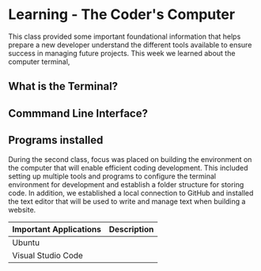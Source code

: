 # Learning - The Coder's Computer
This class provided some important foundational information that helps prepare a new developer understand the different tools available to ensure success in managing future projects.
This week we learned about the computer terminal, 

## What is the Terminal?

## Commmand Line Interface?

## Programs installed
During the second class, focus was placed on building the environment on the computer that will enable efficient coding development. This included setting up multiple tools and programs to configure the terminal environment for development and establish a folder structure for storing code. In addition, we established a local connection to GitHub and installed the text editor that will be used to write and manage text when building a website. 

Important Applications | Description
----------- | -----------
Ubuntu |
Visual Studio Code |

